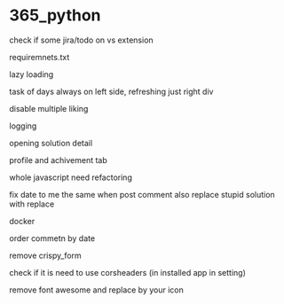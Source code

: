 # 365_python

check if some jira/todo on vs extension

requiremnets.txt

lazy loading

task of days always on left side, refreshing just right div

disable multiple liking

logging

opening solution detail

profile and achivement tab

whole javascript need refactoring

fix date to me the same when post comment also replace stupid solution with replace

docker

order commetn by date

remove crispy_form

check if it is need to use corsheaders (in installed app in setting)

remove font awesome and replace by your icon